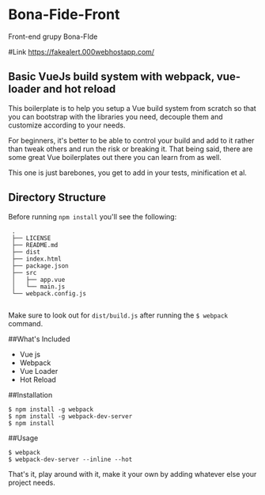 # Bona-Fide-Front
Front-end grupy Bona-FIde

#Link
https://fakealert.000webhostapp.com/


## Basic VueJs build system with webpack, vue-loader and hot reload
 
This boilerplate is to help you setup a Vue build system from scratch so that you can bootstrap with the libraries you need, decouple them and customize according to your needs.
 
 For beginners, it's better to be able to control your build and add to it rather than tweak others and run the risk or breaking it. That being said, there are some great Vue boilerplates out there you can learn from as well.
 
 This one is just barebones, you get to add in your tests, minification et al.
 
## Directory Structure 

Before running `npm install` you'll see the following:
```
 .
 ├── LICENSE
 ├── README.md
 ├── dist
 ├── index.html
 ├── package.json
 ├── src
 │   ├── app.vue
 │   └── main.js
 └── webpack.config.js
 
```

Make sure to look out for `dist/build.js` after running the `$ webpack` command.
 
##What's Included
 
 * Vue js
 * Webpack
 * Vue Loader
 * Hot Reload
 
##Installation
 
```
$ npm install -g webpack 
$ npm install -g webpack-dev-server
$ npm install
```
##Usage
 
```
$ webpack 
$ webpack-dev-server --inline --hot 
```

That's it, play around with it, make it your own by adding whatever else your project needs.
 
